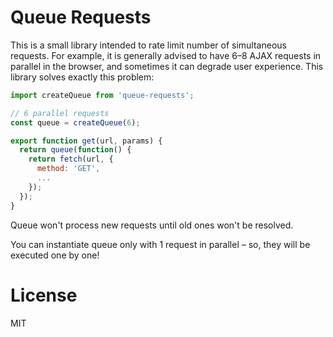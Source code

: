 # Queue Requests

This is a small library intended to rate limit number of simultaneous requests. For example, it is generally advised to have 6–8 AJAX requests in parallel in the browser, and sometimes it can degrade user experience. This library solves exactly this problem:

```js
import createQueue from 'queue-requests';

// 6 parallel requests
const queue = createQueue(6);

export function get(url, params) {
  return queue(function() {
    return fetch(url, {
      method: 'GET',
      ...
    });
  });
}
```

Queue won't process new requests until old ones won't be resolved.

You can instantiate queue only with 1 request in parallel – so, they will be executed one by one!

# License

MIT
